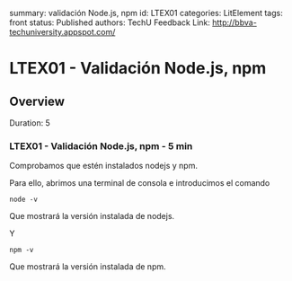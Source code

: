 summary: validación Node.js, npm
id: LTEX01
categories: LitElement
tags: front
status: Published 
authors: TechU
Feedback Link: http://bbva-techuniversity.appspot.com/

# LTEX01 - Validación Node.js, npm
<!-- ------------------------ -->
## Overview 
Duration: 5

### LTEX01 - Validación Node.js, npm - 5 min

Comprobamos que estén instalados nodejs y npm.

Para ello, abrimos una terminal de consola e introducimos el comando

```
node -v
```

Que mostrará la versión instalada de nodejs.

Y 

```
npm -v
```

Que mostrará la versión instalada de npm.